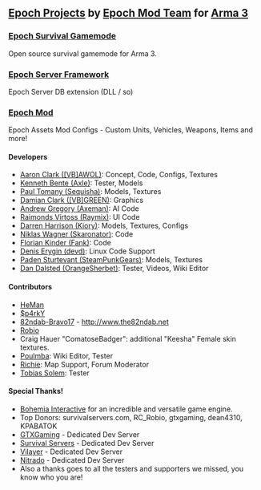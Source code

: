 ## [Epoch Projects](https://github.com/EpochModTeam) by [Epoch Mod Team](https://github.com/orgs/EpochModTeam/people) for [Arma 3](https://arma3.com/)

### [Epoch Survival Gamemode](https://github.com/EpochModTeam/Epoch)
Open source survival gamemode for Arma 3.

### [Epoch Server Framework](https://github.com/EpochModTeam/EpochServer)
Epoch Server DB extension (DLL / so)

### [Epoch Mod](https://github.com/EpochModTeam/EpochCore)
Epoch Assets Mod Configs - Custom Units, Vehicles, Weapons, Items and more!

#### Developers
* [Aaron Clark ([VB]AWOL)](http://epochmod.com): Concept, Code, Configs, Textures
* [Kenneth Bente (Axle)](www.twitch.tv/axles): Tester, Models
* [Paul Tomany (Sequisha)](https://www.twitch.tv/sequisha): Models, Textures
* [Damian Clark ([VB]GREEN)](http://epochmod.com): Graphics
* [Andrew Gregory (Axeman)](http://thefreezer.co.uk): AI Code
* [Raimonds Virtoss (Raymix)](https://www.twitch.tv/raymich): UI Code
* [Darren Harrison (Kiory)](https://www.twitch.tv/kiory123): Models, Textures, Configs
* [Niklas Wagner (Skaronator)](https://skaronator.com): Code
* [Florian Kinder (Fank)](https://github.com/Fank): Code
* [Denis Erygin (devd)](https://github.com/denisio): Linux Code Support
* [Paden Sturtevant (SteamPunkGears)](https://www.twitch.tv/steampunkgears): Models, Textures
* [Dan Dalsted (OrangeSherbet)](https://www.twitch.tv/OrangeSherbet): Tester, Videos, Wiki Editor

#### Contributors
* [HeMan](https://github.com/Ignatz-HeMan)
* [$p4rkY](https://github.com/SPKcoding)
* [82ndab-Bravo17](https://github.com/82ndab-Bravo17) - http://www.the82ndab.net
* [Robio](https://github.com/RC-Robio)
* Craig Hauer "ComatoseBadger": additional "Keesha" Female skin textures.
* [Poulmba](https://www.youtube.com/user/poulmba): Wiki Editor, Tester
* [Richie](http://uk-gaming-zone.co.uk): Map Support, Forum Moderator
* [Tobias Solem](http://whatthepoch.com/): Tester

#### Special Thanks!

* [Bohemia Interactive](http://bistudio.com) for an incredible and versatile game engine.
* Top Donors: survivalservers.com, RC_Robio, gtxgaming, dean4310, KPABATOK
* [GTXGaming](http://www.gtxgaming.co.uk) - Dedicated Dev Server
* [Survival Servers](https://www.survivalservers.com) - Dedicated Dev Server
* [Vilayer](https://www.vilayer.com) - Dedicated Dev Server
* [Nitrado](https://server.nitrado.net) - Dedicated Dev Server
* Also a thanks goes to all the testers and supporters we missed, you know who you are!
